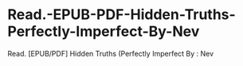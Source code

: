 # Read.-EPUB-PDF-Hidden-Truths-Perfectly-Imperfect-By-Nev
Read. [EPUB/PDF] Hidden Truths (Perfectly Imperfect By : Nev
